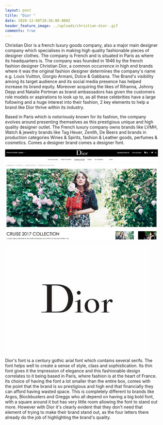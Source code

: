 ```yaml
---
layout: post
title: "Dior "
date: 2020-12-08T18:56:00.000Z
header_feature_image: ../uploads/christian-dior-.gif
comments: true
---
```

Christian Dior is a french luxury goods company, also a major main designer company which specialises in making high quality fashionable pieces of designer clothes. The company is French and is situated in Paris as where its headquarters is. The company was founded in 1946 by the french fashion designer Christian Dior, a common occurrence in high end brands where it was the original fashion designer determines the company's name e.g. Louis Vuitton, Giorgio Armani, Dolce & Gabbana. The Brand's visibility among its target audience and its social media presence has helped increase its brand equity. Moreover acquiring the likes of Rihanna, Johnny Depp and Natalie Portman as brand ambassadors has given the customers role models or aspirations to look up to, as all these celebrities have a large following and a huge interest into their fashion, 2 key elements to help a brand like Dior thrive within its industry.

Based in Paris which is notoriously known for its fashion, the company evolves around presenting themselves as this prestigious unique and high quality designer outlet. The French luxury company owns brands like LVMH, Watch & jewelry brands like Tag Heuer, Zenith, De Beers and brands in production categories Wines & Spirits, fashion & Leather goods, perfumes & cosmetics. Comes a designer brand comes a designer font. 

![](../uploads/dior-website-.jpg)

![](../uploads/dior-.jpeg)

Dior's font is a century gothic arial font which contains several serifs. The font helps well to create a sense of style, class and sophistication. Its thin font gives it the impression of elegance and this fashionable design correlates to it being based in Paris, where fashion is at the heart of France. Its choice of having the font a lot smaller than the entire box, comes with the point that the brand is so prestigious and high end that financially they can afford having wasted space. This is completely different to brands like Argos, Blockbusters and Greggs who all depend on having a big bold font, with a square around it but has very little room allowing the font to stand out more. However with Dior it's clearly evident that they don't need that element of trying to make their brand stand out, as the four letters there already do the job of highlighting the brand's quality.